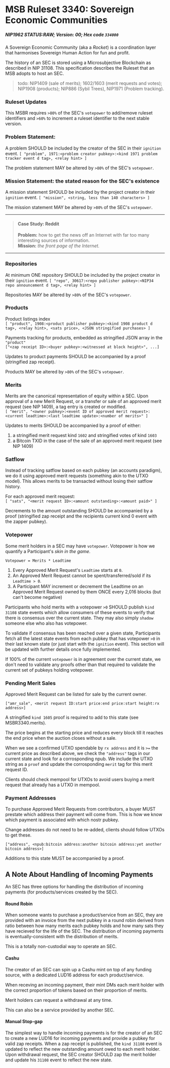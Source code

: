 # MSB Ruleset 3340: Sovereign Economic Communities
##### NIP1962 STATUS:RAW; Version: 00; Hex code `334000`
A Sovereign Economic Community (aka a *Rocket*) is a coordination layer that harmonises Sovereign Human Action for fun and profit.

The history of an SEC is stored using a Microsubjective Blockchain as described in NIP 31108. This specification describes the Ruleset that an MSB adopts to host an SEC.

>todo: NIP1409 (sale of merits); 1602/1603 (merit requests and votes); NIP1908 (products); NIP886 (Sybil Trees), NIP1971 (Problem tracking).


### Ruleset Updates
This MSBR requires `>80%` of the SEC's `votepower` to add/remove ruleset identifiers and `>60%` to increment a ruleset identifier to the next stable version.

### Problem Statement: 
A problem SHOULD be included by the creator of the SEC in their `ignition` event.
`[ "problem", 1971:<problem creator pubkey>:<kind 1971 problem tracker event d tag>, <relay hint> ]`

The problem statement MAY be altered by `>80%` of the SEC's `votepower`.
### Mission Statement: the stated reason for the SEC's existence
A mission statement SHOULD be included by the project creator in their `ignition` event.
`[ "mission", <string, less than 140 characters> ]`

The mission statement MAY be altered by `>80%` of the SEC's `votepower`.

---
>#### Case Study: Reddit
>**Problem:** how to get the news off an Internet with far too many interesting sources of information.   
>**Mission:** _the front page of the Internet._

---

### Repositories
At minimum ONE repository SHOULD be included by the project creator in their `ignition` event.
`[ "repo", 30617:<repo publisher pubkey>:<NIP34 repo announcement d tag>, <relay hint> ]`

Repositories MAY be altered by `>80%` of the SEC's `votepower`.

### Products
Product listings index    
`[ "product", 1908:<product publisher pubkey>:<kind 1908 product d tag>, <relay hint>, <sats price>, <JSON stringified purchases> ]`   

Payments tracking for products, embedded as stringified JSON array in the `"product"`   
`["<zap receipt ID>:<buyer pubkey>:<witnessed at block height>", ...]`    

Updates to product payments SHOULD be accompanied by a proof (stringified zap receipt).

Products MAY be altered by `>80%` of the SEC's `votepower`.

### Merits
Merits are the canonical representation of equity within a SEC. Upon approval of a new Merit Request, or a transfer or sale of an approved merit request (see NIP 1409), a tag entry is created or modified.   
`[ "merit", "<owner pubkey>:<event ID of approved merit request>:<current leadtime>:<last leadtime update>:<number of merits>" ]`

Updates to merits SHOULD be accompanied by a proof of either:   
1. a stringified merit request kind `1602` and stringified votes of kind `1603`  
2. a Bitcoin TXID in the case of the sale of an approved merit request (see NIP 1409)

### Satflow
Instead of tracking satflow based on each pubkey (an accounts paradigm), we do it using approved merit requests (something akin to the UTXO model). This allows merits to be transacted without losing their satflow history.

For each approved merit request:   
`[ "sats", "<merit request ID>:<amount outstanding>:<amount paid>" ] `

Decrements to the amount outstanding SHOULD be accompanied by a proof (stringified zap receipt and the recipients current kind 0 event with the zapper pubkey).

### Votepower
Some merit holders in a SEC may have `votepower`. Votepower is how we quantify a Participant's _skin in the game_.

`Votepower = Merits * Leadtime`

1. Every Approved Merit Request's `Leadtime` starts at `0`.
2. An Approved Merit Request cannot be spent/transferred/sold if its `Leadtime > 0`.
3. A Participant MAY increment or decrement the Leadtime on an Approved Merit Request owned by them ONCE every 2,016 blocks (but can't become negative) 

Participants who hold merits with a votepower `>0` SHOULD publish `kind 31108` state events which allow consumers of these events to verify that there is consensus over the current state. They may also simply `shadow` someone else who also has votepower.

To validate if consensus has been reached over a given state, Participants fetch all the latest state events from each pubkey that has votepower `>0` in their last known state (or just start with the `ignition` event). This section will be updated with further details once fully implemented.

If 100% of the current `votepower` is in agreement over the current state, we don't need to validate any proofs other than that required to validate the current set of pubkeys holding votepower.

### Pending Merit Sales
Approved Merit Request can be listed for sale by the current owner.

`["amr_sale", <merit request ID:start price:end price:start height:rx address>]`

A stringified `kind 1605` proof is required to add to this state (see MSBR3340.merits).

The price begins at the starting price and reduces every block till it reaches the end price when the auction closes without a sale. 

When we see a confirmed UTXO spendable by `rx address` and it is `>=` the current price as described above, we check the `"address"` tags in our current state and look for a corrosponding npub. We include the UTXO string as a `proof` and update the corrosponding `merit` tag for this merit request ID.

Clients should check mempool for UTXOs to avoid users buying a merit request that already has a UTXO in mempool.  

### Payment Addresses
To purchase Approved Merit Requests from contributors, a buyer MUST prestate which address their payment will come from. This is how we know which payment is associated with which nostr pubkey.

Change addresses do not need to be re-added, clients should follow UTXOs to get these.

`["address", <npub:bitcoin address:another bitcoin address:yet another bitcoin address>]`

Additions to this state MUST be accompanied by a proof.


## A Note About Handling of Incoming Payments
An SEC has three options for handling the distribution of incoming payments (for products/services created by the SEC).   
#### Round Robin
When someone wants to purchase a product/service from an SEC, they are provided with an invoice from the next pubkey in a round robin derived from ratio between how many merits each pubkey holds and how many sats they have recieved for the life of the SEC. The distribution of incoming payments is eventually-consistent with the distribution of merits.

This is a totally non-custodial way to operate an SEC.

#### Cashu 
The creator of an SEC can spin up a Cashu mint on top of any funding source, with a dedicated LUD16 address for each product/service. 

When receving an incoming payment, their mint DMs each merit holder with the correct proportion of tokens based on their proportion of merits.

Merit holders can request a withdrawal at any time.

This can also be a service provided by another SEC. 

#### Manual Stop-gap
The simplest way to handle incoming payments is for the creator of an SEC to create a new LUD16 for incoming payments and provide a pubkey for valid zap receipts. When a zap receipt is published, the `kind 31108` event is updated to reflect the new outstanding amount owed to each merit holder. Upon withdrawal request, the SEC creator SHOULD zap the merit holder and update his `31108` event to reflect the new state.

